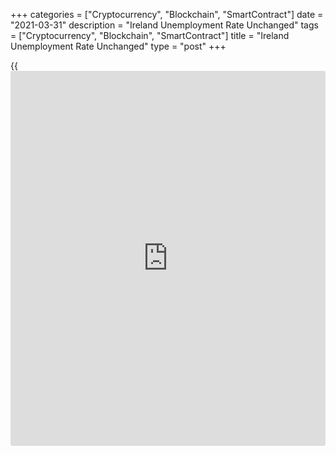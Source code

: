 +++
categories = ["Cryptocurrency", "Blockchain", "SmartContract"]
date = "2021-03-31"
description = "Ireland Unemployment Rate Unchanged"
tags = ["Cryptocurrency", "Blockchain", "SmartContract"]
title = "Ireland Unemployment Rate Unchanged"
type = "post"
+++

{{<iframe id="large-banner" src="https://www.bounty.group/#slide=10.0" width="100%" height="600" scrolling="no" style="border: 0px solid rgb(216, 221, 230); border-radius: 3px;">}}

Ireland's unemployment rate was unchanged in March, while the COVID-19
impact-adjusted measure eased, figures from the Central Statistics
Office showed Wednesday.  
  
The standard seasonally adjusted jobless rate was 5.8 percent, same as
in February. A year ago, the unemployment rate was 5.0 percent.

The COVID-19 adjusted unemployment rate eased in March, but remained
high at 24.2 percent. In February, the rate was 24.8 percent and it was
21.1 percent in March last year.

The adjusted measure estimates the share of the labor force not working
due to unemployment or who were out of work due to COVID-19 and
receiving the Pandemic Unemployment Payment, or PUP.  
  
The number of unemployed fell to 137,100 persons in March from 139,200
persons in February. The figure rose by 14,800 persons from a year ago.  
  
The youth unemployment rate, which applies to the 15-24 age group was
14.9 percent in March, unchanged from February. A year ago, it was 12.6
percent.

"The COVID-19 crisis has continued to have a significant impact on the
labor market in Ireland in March 2021," CSO Statistician Catalina
Gonzalez said.

For comments and feedback [contact](https://www.playgroundfx.com/contact/): editorial@rtt[news](https://www.letsplayfx.com/blog/forex-news-website/).com

[Economic News][1]

 **What parts of the world are seeing the best (and worst) economic
performances lately? Click[here][2] to check out our [Econ Scorecard][2]
and find out! See up-to-the-moment [ranking](https://www.playgroundfx.com/blog/crypto-exchange-ranking/)s for the best and worst
performers in [GDP][3], [unemployment rate][4], [inflation][2] and much
more.**

   1. www.rtt[news](https://www.letsplayfx.com/blog/forex-news-website/).com/Content/EconomicNews.aspx
   2. www.rtt[news](https://www.letsplayfx.com/blog/forex-news-website/).com/economic-scorecard/world-rank/CPI/highest-performance.aspx
   3. www.rtt[news](https://www.letsplayfx.com/blog/forex-news-website/).com/economic-scorecard/world-rank/GDP/highest-performance.aspx
   4. www.rtt[news](https://www.letsplayfx.com/blog/forex-news-website/).com/economic-scorecard/world-rank/unemployment-rate/lowest-performance.aspx